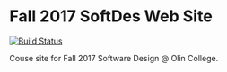 # Fall 2017 SoftDes Web Site
[![Build Status](https://travis-ci.org/sd17fall/softdes.web.svg?branch=master)](https://travis-ci.org/sd17fall/softdes.web)

Couse site for Fall 2017 Software Design @ Olin College.

